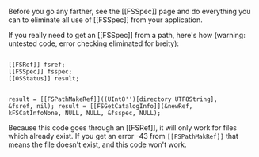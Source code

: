 Before you go any farther, see the [[FSSpec]] page and do everything you can to eliminate all use of [[FSSpec]] from your application.

If you really need to get an [[FSSpec]] from a path, here's how (warning: untested code, error checking eliminated for breity):

<code>
[[FSRef]] fsref;
[[FSSpec]] fsspec;
[[OSStatus]] result;

result = [[FSPathMakeRef]]((UInt8'')[directory UTF8String], &fsref, nil);
result = [[FSGetCatalogInfo]](&newRef, kFSCatInfoNone, NULL, NULL, &fsspec, NULL);
</code>

Because this code goes through an [[FSRef]], it will only work for files which already exist. If you get an error -43 from <code>[[FSPathMakRef]]</code> that means the file doesn't exist, and this code won't work.